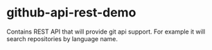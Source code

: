 # github-api-rest-demo
Contains REST API that will provide git api support. For example it will search repositories by language name.
